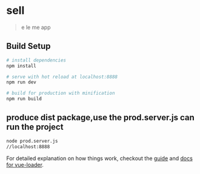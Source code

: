 # sell

> e le me app

## Build Setup

``` bash
# install dependencies
npm install

# serve with hot reload at localhost:8888
npm run dev

# build for production with minification
npm run build
```
## produce dist package,use the prod.server.js can run the project
``` bash
node prod.server.js
//localhost:8888
```

For detailed explanation on how things work, checkout the [guide](http://vuejs-templates.github.io/webpack/) and [docs for vue-loader](http://vuejs.github.io/vue-loader).
